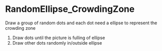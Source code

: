 # RandomEllipse_CrowdingZone
Draw a group of random dots and each dot need a ellipse to represent the crowding zone

1. Draw dots until the picture is fulling of ellipse
2. Draw other dots randomly in/outside ellipse
